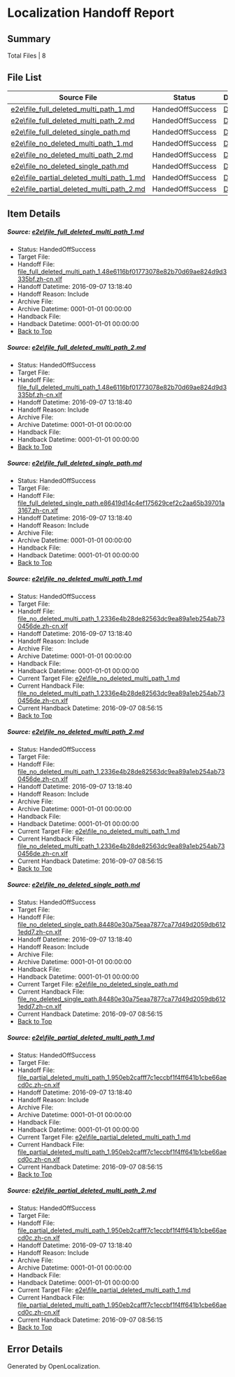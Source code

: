 # <a name='report-top'></a> Localization Handoff Report

## Summary
 Total Files | 8

## File List
 Source File | Status | Details 
 ----------- | ------ | ------- 
 [e2e\file_full_deleted_multi_path_1.md](https://github.com/OpenLocalizationTestOrg/ol-test0/blob/1d3d3d22526b17aca0320173bb39cd3aa335028d/e2e/file_full_deleted_multi_path_1.md) | HandedOffSuccess | [Details](#77276c227c9dcd36ccbe4d1317d6e2ccd047063b1)
 [e2e\file_full_deleted_multi_path_2.md](https://github.com/OpenLocalizationTestOrg/ol-test0/blob/1d3d3d22526b17aca0320173bb39cd3aa335028d/e2e/file_full_deleted_multi_path_2.md) | HandedOffSuccess | [Details](#77276c227c9dcd36ccbe4d1317d6e2ccd047063b2)
 [e2e\file_full_deleted_single_path.md](https://github.com/OpenLocalizationTestOrg/ol-test0/blob/1d3d3d22526b17aca0320173bb39cd3aa335028d/e2e/file_full_deleted_single_path.md) | HandedOffSuccess | [Details](#22a27345257a6fe017c13544af43a9965e2a112a3)
 [e2e\file_no_deleted_multi_path_1.md](https://github.com/OpenLocalizationTestOrg/ol-test0/blob/1d3d3d22526b17aca0320173bb39cd3aa335028d/e2e/file_no_deleted_multi_path_1.md) | HandedOffSuccess | [Details](#6b026266345d5b09d46ac41aea39ade203cc97d34)
 [e2e\file_no_deleted_multi_path_2.md](https://github.com/OpenLocalizationTestOrg/ol-test0/blob/1d3d3d22526b17aca0320173bb39cd3aa335028d/e2e/file_no_deleted_multi_path_2.md) | HandedOffSuccess | [Details](#6b026266345d5b09d46ac41aea39ade203cc97d35)
 [e2e\file_no_deleted_single_path.md](https://github.com/OpenLocalizationTestOrg/ol-test0/blob/1d3d3d22526b17aca0320173bb39cd3aa335028d/e2e/file_no_deleted_single_path.md) | HandedOffSuccess | [Details](#9181b6fe5a3c2af237b2ef240761c260db2034e46)
 [e2e\file_partial_deleted_multi_path_1.md](https://github.com/OpenLocalizationTestOrg/ol-test0/blob/1d3d3d22526b17aca0320173bb39cd3aa335028d/e2e/file_partial_deleted_multi_path_1.md) | HandedOffSuccess | [Details](#0ffdc154cc7232d0573dad290bb32bda313175a17)
 [e2e\file_partial_deleted_multi_path_2.md](https://github.com/OpenLocalizationTestOrg/ol-test0/blob/1d3d3d22526b17aca0320173bb39cd3aa335028d/e2e/file_partial_deleted_multi_path_2.md) | HandedOffSuccess | [Details](#0ffdc154cc7232d0573dad290bb32bda313175a18)

## Item Details
##### <a name='77276c227c9dcd36ccbe4d1317d6e2ccd047063b1'></a> Source: [e2e\file_full_deleted_multi_path_1.md](https://github.com/OpenLocalizationTestOrg/ol-test0/blob/1d3d3d22526b17aca0320173bb39cd3aa335028d/e2e/file_full_deleted_multi_path_1.md)
* Status: HandedOffSuccess
* Target File: 
* Handoff File: [file_full_deleted_multi_path_1.48e6116bf01773078e82b70d69ae824d9d3335bf.zh-cn.xlf](https://github.com/OpenLocalizationTestOrg/ol-test0-handoff/blob/2c9376415a721d04e2037c79e42774c11bbac0f9/ol-handoff/OpenLocalizationTestOrg/ol-test0-zhcn/yuwzho/mt/file_full_deleted_multi_path_1.48e6116bf01773078e82b70d69ae824d9d3335bf.zh-cn.xlf)
* Handoff Datetime: 2016-09-07 13:18:40
* Handoff Reason: Include
* Archive File: 
* Archive Datetime: 0001-01-01 00:00:00
* Handback File: 
* Handback Datetime: 0001-01-01 00:00:00
* [Back to Top](#report-top)

##### <a name='77276c227c9dcd36ccbe4d1317d6e2ccd047063b2'></a> Source: [e2e\file_full_deleted_multi_path_2.md](https://github.com/OpenLocalizationTestOrg/ol-test0/blob/1d3d3d22526b17aca0320173bb39cd3aa335028d/e2e/file_full_deleted_multi_path_2.md)
* Status: HandedOffSuccess
* Target File: 
* Handoff File: [file_full_deleted_multi_path_1.48e6116bf01773078e82b70d69ae824d9d3335bf.zh-cn.xlf](https://github.com/OpenLocalizationTestOrg/ol-test0-handoff/blob/2c9376415a721d04e2037c79e42774c11bbac0f9/ol-handoff/OpenLocalizationTestOrg/ol-test0-zhcn/yuwzho/mt/file_full_deleted_multi_path_1.48e6116bf01773078e82b70d69ae824d9d3335bf.zh-cn.xlf)
* Handoff Datetime: 2016-09-07 13:18:40
* Handoff Reason: Include
* Archive File: 
* Archive Datetime: 0001-01-01 00:00:00
* Handback File: 
* Handback Datetime: 0001-01-01 00:00:00
* [Back to Top](#report-top)

##### <a name='22a27345257a6fe017c13544af43a9965e2a112a3'></a> Source: [e2e\file_full_deleted_single_path.md](https://github.com/OpenLocalizationTestOrg/ol-test0/blob/1d3d3d22526b17aca0320173bb39cd3aa335028d/e2e/file_full_deleted_single_path.md)
* Status: HandedOffSuccess
* Target File: 
* Handoff File: [file_full_deleted_single_path.e86419d14c4ef175629cef2c2aa65b39701a3167.zh-cn.xlf](https://github.com/OpenLocalizationTestOrg/ol-test0-handoff/blob/2c9376415a721d04e2037c79e42774c11bbac0f9/ol-handoff/OpenLocalizationTestOrg/ol-test0-zhcn/yuwzho/mt/file_full_deleted_single_path.e86419d14c4ef175629cef2c2aa65b39701a3167.zh-cn.xlf)
* Handoff Datetime: 2016-09-07 13:18:40
* Handoff Reason: Include
* Archive File: 
* Archive Datetime: 0001-01-01 00:00:00
* Handback File: 
* Handback Datetime: 0001-01-01 00:00:00
* [Back to Top](#report-top)

##### <a name='6b026266345d5b09d46ac41aea39ade203cc97d34'></a> Source: [e2e\file_no_deleted_multi_path_1.md](https://github.com/OpenLocalizationTestOrg/ol-test0/blob/1d3d3d22526b17aca0320173bb39cd3aa335028d/e2e/file_no_deleted_multi_path_1.md)
* Status: HandedOffSuccess
* Target File: 
* Handoff File: [file_no_deleted_multi_path_1.2336e4b28de82563dc9ea89a1eb254ab730456de.zh-cn.xlf](https://github.com/OpenLocalizationTestOrg/ol-test0-handoff/blob/2c9376415a721d04e2037c79e42774c11bbac0f9/ol-handoff/OpenLocalizationTestOrg/ol-test0-zhcn/yuwzho/mt/file_no_deleted_multi_path_1.2336e4b28de82563dc9ea89a1eb254ab730456de.zh-cn.xlf)
* Handoff Datetime: 2016-09-07 13:18:40
* Handoff Reason: Include
* Archive File: 
* Archive Datetime: 0001-01-01 00:00:00
* Handback File: 
* Handback Datetime: 0001-01-01 00:00:00
* Current Target File: [e2e\file_no_deleted_multi_path_1.md](https://github.com/OpenLocalizationTestOrg/ol-test0-zhcn/blob/6b20894f4a307865d2e1afafdc1967c3e9f220a4/e2e/file_no_deleted_multi_path_1.md)
* Current Handback File: [file_no_deleted_multi_path_1.2336e4b28de82563dc9ea89a1eb254ab730456de.zh-cn.xlf](https://github.com/OpenLocalizationTestOrg/ol-test0-handback/blob/4deb511c1b074ace869ebda56cf316944abbfc25/ol-handback/OpenLocalizationTestOrg/ol-test0-zhcn/yuwzho/mt/file_no_deleted_multi_path_1.2336e4b28de82563dc9ea89a1eb254ab730456de.zh-cn.xlf)
* Current Handback Datetime: 2016-09-07 08:56:15
* [Back to Top](#report-top)

##### <a name='6b026266345d5b09d46ac41aea39ade203cc97d35'></a> Source: [e2e\file_no_deleted_multi_path_2.md](https://github.com/OpenLocalizationTestOrg/ol-test0/blob/1d3d3d22526b17aca0320173bb39cd3aa335028d/e2e/file_no_deleted_multi_path_2.md)
* Status: HandedOffSuccess
* Target File: 
* Handoff File: [file_no_deleted_multi_path_1.2336e4b28de82563dc9ea89a1eb254ab730456de.zh-cn.xlf](https://github.com/OpenLocalizationTestOrg/ol-test0-handoff/blob/2c9376415a721d04e2037c79e42774c11bbac0f9/ol-handoff/OpenLocalizationTestOrg/ol-test0-zhcn/yuwzho/mt/file_no_deleted_multi_path_1.2336e4b28de82563dc9ea89a1eb254ab730456de.zh-cn.xlf)
* Handoff Datetime: 2016-09-07 13:18:40
* Handoff Reason: Include
* Archive File: 
* Archive Datetime: 0001-01-01 00:00:00
* Handback File: 
* Handback Datetime: 0001-01-01 00:00:00
* Current Target File: [e2e\file_no_deleted_multi_path_1.md](https://github.com/OpenLocalizationTestOrg/ol-test0-zhcn/blob/6b20894f4a307865d2e1afafdc1967c3e9f220a4/e2e/file_no_deleted_multi_path_1.md)
* Current Handback File: [file_no_deleted_multi_path_1.2336e4b28de82563dc9ea89a1eb254ab730456de.zh-cn.xlf](https://github.com/OpenLocalizationTestOrg/ol-test0-handback/blob/4deb511c1b074ace869ebda56cf316944abbfc25/ol-handback/OpenLocalizationTestOrg/ol-test0-zhcn/yuwzho/mt/file_no_deleted_multi_path_1.2336e4b28de82563dc9ea89a1eb254ab730456de.zh-cn.xlf)
* Current Handback Datetime: 2016-09-07 08:56:15
* [Back to Top](#report-top)

##### <a name='9181b6fe5a3c2af237b2ef240761c260db2034e46'></a> Source: [e2e\file_no_deleted_single_path.md](https://github.com/OpenLocalizationTestOrg/ol-test0/blob/1d3d3d22526b17aca0320173bb39cd3aa335028d/e2e/file_no_deleted_single_path.md)
* Status: HandedOffSuccess
* Target File: 
* Handoff File: [file_no_deleted_single_path.84480e30a75eaa7877ca77d49d2059db6121edd7.zh-cn.xlf](https://github.com/OpenLocalizationTestOrg/ol-test0-handoff/blob/2c9376415a721d04e2037c79e42774c11bbac0f9/ol-handoff/OpenLocalizationTestOrg/ol-test0-zhcn/yuwzho/mt/file_no_deleted_single_path.84480e30a75eaa7877ca77d49d2059db6121edd7.zh-cn.xlf)
* Handoff Datetime: 2016-09-07 13:18:40
* Handoff Reason: Include
* Archive File: 
* Archive Datetime: 0001-01-01 00:00:00
* Handback File: 
* Handback Datetime: 0001-01-01 00:00:00
* Current Target File: [e2e\file_no_deleted_single_path.md](https://github.com/OpenLocalizationTestOrg/ol-test0-zhcn/blob/6b20894f4a307865d2e1afafdc1967c3e9f220a4/e2e/file_no_deleted_single_path.md)
* Current Handback File: [file_no_deleted_single_path.84480e30a75eaa7877ca77d49d2059db6121edd7.zh-cn.xlf](https://github.com/OpenLocalizationTestOrg/ol-test0-handback/blob/4deb511c1b074ace869ebda56cf316944abbfc25/ol-handback/OpenLocalizationTestOrg/ol-test0-zhcn/yuwzho/mt/file_no_deleted_single_path.84480e30a75eaa7877ca77d49d2059db6121edd7.zh-cn.xlf)
* Current Handback Datetime: 2016-09-07 08:56:15
* [Back to Top](#report-top)

##### <a name='0ffdc154cc7232d0573dad290bb32bda313175a17'></a> Source: [e2e\file_partial_deleted_multi_path_1.md](https://github.com/OpenLocalizationTestOrg/ol-test0/blob/1d3d3d22526b17aca0320173bb39cd3aa335028d/e2e/file_partial_deleted_multi_path_1.md)
* Status: HandedOffSuccess
* Target File: 
* Handoff File: [file_partial_deleted_multi_path_1.950eb2cafff7c1eccbf1f4ff641b1cbe66aecd0c.zh-cn.xlf](https://github.com/OpenLocalizationTestOrg/ol-test0-handoff/blob/2c9376415a721d04e2037c79e42774c11bbac0f9/ol-handoff/OpenLocalizationTestOrg/ol-test0-zhcn/yuwzho/mt/file_partial_deleted_multi_path_1.950eb2cafff7c1eccbf1f4ff641b1cbe66aecd0c.zh-cn.xlf)
* Handoff Datetime: 2016-09-07 13:18:40
* Handoff Reason: Include
* Archive File: 
* Archive Datetime: 0001-01-01 00:00:00
* Handback File: 
* Handback Datetime: 0001-01-01 00:00:00
* Current Target File: [e2e\file_partial_deleted_multi_path_1.md](https://github.com/OpenLocalizationTestOrg/ol-test0-zhcn/blob/6b20894f4a307865d2e1afafdc1967c3e9f220a4/e2e/file_partial_deleted_multi_path_1.md)
* Current Handback File: [file_partial_deleted_multi_path_1.950eb2cafff7c1eccbf1f4ff641b1cbe66aecd0c.zh-cn.xlf](https://github.com/OpenLocalizationTestOrg/ol-test0-handback/blob/4deb511c1b074ace869ebda56cf316944abbfc25/ol-handback/OpenLocalizationTestOrg/ol-test0-zhcn/yuwzho/mt/file_partial_deleted_multi_path_1.950eb2cafff7c1eccbf1f4ff641b1cbe66aecd0c.zh-cn.xlf)
* Current Handback Datetime: 2016-09-07 08:56:15
* [Back to Top](#report-top)

##### <a name='0ffdc154cc7232d0573dad290bb32bda313175a18'></a> Source: [e2e\file_partial_deleted_multi_path_2.md](https://github.com/OpenLocalizationTestOrg/ol-test0/blob/1d3d3d22526b17aca0320173bb39cd3aa335028d/e2e/file_partial_deleted_multi_path_2.md)
* Status: HandedOffSuccess
* Target File: 
* Handoff File: [file_partial_deleted_multi_path_1.950eb2cafff7c1eccbf1f4ff641b1cbe66aecd0c.zh-cn.xlf](https://github.com/OpenLocalizationTestOrg/ol-test0-handoff/blob/2c9376415a721d04e2037c79e42774c11bbac0f9/ol-handoff/OpenLocalizationTestOrg/ol-test0-zhcn/yuwzho/mt/file_partial_deleted_multi_path_1.950eb2cafff7c1eccbf1f4ff641b1cbe66aecd0c.zh-cn.xlf)
* Handoff Datetime: 2016-09-07 13:18:40
* Handoff Reason: Include
* Archive File: 
* Archive Datetime: 0001-01-01 00:00:00
* Handback File: 
* Handback Datetime: 0001-01-01 00:00:00
* Current Target File: [e2e\file_partial_deleted_multi_path_1.md](https://github.com/OpenLocalizationTestOrg/ol-test0-zhcn/blob/6b20894f4a307865d2e1afafdc1967c3e9f220a4/e2e/file_partial_deleted_multi_path_1.md)
* Current Handback File: [file_partial_deleted_multi_path_1.950eb2cafff7c1eccbf1f4ff641b1cbe66aecd0c.zh-cn.xlf](https://github.com/OpenLocalizationTestOrg/ol-test0-handback/blob/4deb511c1b074ace869ebda56cf316944abbfc25/ol-handback/OpenLocalizationTestOrg/ol-test0-zhcn/yuwzho/mt/file_partial_deleted_multi_path_1.950eb2cafff7c1eccbf1f4ff641b1cbe66aecd0c.zh-cn.xlf)
* Current Handback Datetime: 2016-09-07 08:56:15
* [Back to Top](#report-top)


## Error Details

Generated by OpenLocalization.
